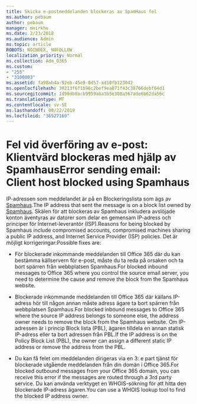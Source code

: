 ```yaml
---
title: Skicka e-postmeddelanden blockeras av SpamHaus fel
ms.author: pebaum
author: pebaum
manager: mnirkhe
ms.date: 2/23/2018
ms.audience: Admin
ms.topic: article
ROBOTS: NOINDEX, NOFOLLOW
localization_priority: Normal
ms.collection: Adm_O365
ms.custom:
- "255"
- "3100003"
ms.assetid: fa98ab4a-92eb-45e9-8d57-ad10fb123042
ms.openlocfilehash: 39213f6f1b96c2bef9ea071f43c38766debf64d1
ms.sourcegitcommit: 1d98db8acb9959aba3b5e308a567ade6b62da56c
ms.translationtype: MT
ms.contentlocale: sv-SE
ms.lasthandoff: 08/22/2019
ms.locfileid: "36527160"
---
```

# <a name="error-sending-email-client-host-blocked-using-spamhaus"></a><span data-ttu-id="f1a9d-102">Fel vid överföring av e-post: Klientvärd blockeras med hjälp av Spamhaus</span><span class="sxs-lookup"><span data-stu-id="f1a9d-102">Error sending email: Client host blocked using Spamhaus</span></span>

<span data-ttu-id="f1a9d-103">IP-adressen som meddelandet är på en Blockeringslista som ägs av [Spamhaus](https://go.microsoft.com/fwlink/p/?linkid=123245).</span><span class="sxs-lookup"><span data-stu-id="f1a9d-103">The IP address that sent the message is on a block list owned by [Spamhaus](https://go.microsoft.com/fwlink/p/?linkid=123245).</span></span> <span data-ttu-id="f1a9d-104">Skälen för att blockeras av Spamhaus inkludera avslöjade konton äventyras av datorer som delar en gemensam IP-adress och principer för Internet-leverantör (ISP).</span><span class="sxs-lookup"><span data-stu-id="f1a9d-104">Reasons for being blocked by Spamhaus include compromised accounts, compromised machines sharing a public IP address, and Internet Service Provider (ISP) policies.</span></span> <span data-ttu-id="f1a9d-105">Det är möjligt korrigeringar:</span><span class="sxs-lookup"><span data-stu-id="f1a9d-105">Possible fixes are:</span></span>
  
- <span data-ttu-id="f1a9d-106">För blockerade inkommande meddelanden till Office 365 där du kan bestämma källservern för e-post, måste du ta reda på orsaken och ta bort spärren från webbplatsen Spamhaus.</span><span class="sxs-lookup"><span data-stu-id="f1a9d-106">For blocked inbound messages to Office 365 where you control the source email server, you need to determine the cause and remove the block from the Spamhaus website.</span></span>

- <span data-ttu-id="f1a9d-107">Blockerade inkommande meddelanden till Office 365 där källans IP-adress hör till någon annan måste adress ägare ta bort spärren från webbplatsen Spamhaus.</span><span class="sxs-lookup"><span data-stu-id="f1a9d-107">For blocked inbound messages to Office 365 where the source IP address belongs to someone else, the address owner needs to remove the block from the Spamhaus website.</span></span> <span data-ttu-id="f1a9d-108">Om IP-adressen är i princip Block lista (PBL), ägaren tilldela en annan statisk IP-adress eller ta bort adressen från PBL.</span><span class="sxs-lookup"><span data-stu-id="f1a9d-108">If the IP address is on the Policy Block List (PBL), the owner can assign a different static IP address or remove the address from the PBL.</span></span>

- <span data-ttu-id="f1a9d-109">Du kan få felet om meddelanden dirigeras via en 3: e part tjänst för blockerade utgående meddelanden från din domän i Office 365.</span><span class="sxs-lookup"><span data-stu-id="f1a9d-109">For blocked outbound messages from your Office 365 domain, you can receive this error if the messages are routed through a 3rd party service.</span></span> <span data-ttu-id="f1a9d-110">Du kan använda verktyget en WHOIS-sökning för att hitta den blockerade IP-adress ägaren.</span><span class="sxs-lookup"><span data-stu-id="f1a9d-110">You can use a WHOIS lookup tool to find the blocked IP address owner.</span></span>

